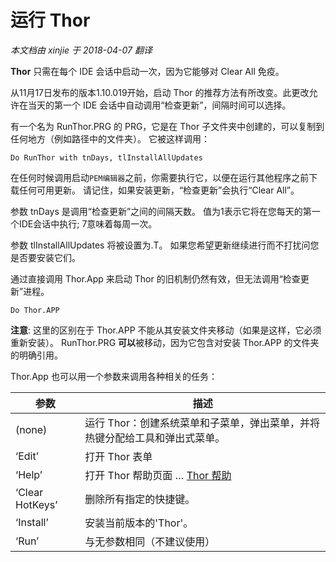 ﻿运行 Thor
===
_本文档由 xinjie 于 2018-04-07 翻译_

**Thor** 只需在每个 IDE 会话中启动一次，因为它能够对 Clear All 免疫。

从11月17日发布的版本1.10.019开始，启动 Thor 的推荐方法有所改变。此更改允许在当天的第一个 IDE 会话中自动调用“检查更新”，间隔时间可以选择。

有一个名为 RunThor.PRG 的 PRG，它是在 Thor 子文件夹中创建的，可以复制到任何地方（例如路径中的文件夹）。 它被这样调用：

    Do RunThor with tnDays, tlInstallAllUpdates

在任何时候调用启动`PEM编辑器`之前，你需要执行它，以便在运行其他程序之前下载任何可用更新。 请记住，如果安装更新，“检查更新”会执行“Clear All”。

参数 tnDays 是调用“检查更新”之间的间隔天数。 值为1表示它将在您每天的第一个IDE会话中执行; 7意味着每周一次。

参数 tlInstallAllUpdates 将被设置为.T。 如果您希望更新继续进行而不打扰问您是否要安装它们。

通过直接调用 Thor.App 来启动 Thor 的旧机制仍然有效，但无法调用“检查更新”进程。

    Do Thor.APP

**注意**: 这里的区别在于 Thor.APP 不能从其安装文件夹移动（如果是这样，它必须重新安装）。 RunThor.PRG **可以**被移动，因为它包含对安装 Thor.APP 的文件夹的明确引用。

Thor.App 也可以用一个参数来调用各种相关的任务：

参数|描述
---|---
(none)|运行 Thor：创建系统菜单和子菜单，弹出菜单，并将热键分配给工具和弹出式菜单。
‘Edit’|打开 Thor 表单
‘Help’|打开 Thor 帮助页面 … [Thor 帮助](Thor_help.md)
‘Clear HotKeys’|删除所有指定的快捷键。
‘Install’|安装当前版本的'Thor'。
‘Run’|与无参数相同（不建议使用）
